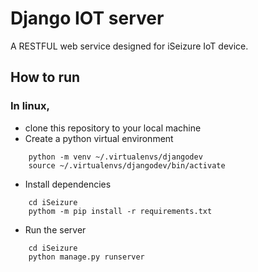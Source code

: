 # Django IOT server
A RESTFUL web service designed for iSeizure IoT device.

## How to run
### In linux,

- clone this repository to your local machine
- Create a python virtual environment
``` 
    python -m venv ~/.virtualenvs/djangodev
    source ~/.virtualenvs/djangodev/bin/activate
```
- Install dependencies
```
    cd iSeizure
    pythom -m pip install -r requirements.txt
```
- Run the server
```
    cd iSeizure
    python manage.py runserver
```
